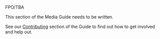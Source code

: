 FPO/TBA

This section of the Media Guide needs to be written.

See our [Contributing](contributing.md) section of the Guide to find out how to get involved and help out.

